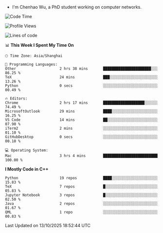 - I'm Chenhao Wu, a PhD student working on computer networks.

<!--START_SECTION:waka-->
![Code Time](http://img.shields.io/badge/Code%20Time-941%20hrs%2025%20mins-blue)

![Profile Views](http://img.shields.io/badge/Profile%20Views-0-blue)

![Lines of code](https://img.shields.io/badge/From%20Hello%20World%20I%27ve%20Written-12.4%20million%20lines%20of%20code-blue)

📊 **This Week I Spent My Time On** 

```text
🕑︎ Time Zone: Asia/Shanghai

💬 Programming Languages: 
Other                    2 hrs 38 mins       ██████████████████████░░░   86.25 % 
TeX                      24 mins             ███░░░░░░░░░░░░░░░░░░░░░░   13.26 % 
Python                   0 secs              ░░░░░░░░░░░░░░░░░░░░░░░░░   00.49 % 

🔥 Editors: 
Chrome                   2 hrs 17 mins       ███████████████████░░░░░░   74.49 % 
MicrosoftOutlook         29 mins             ████░░░░░░░░░░░░░░░░░░░░░   16.25 % 
VS Code                  14 mins             ██░░░░░░░░░░░░░░░░░░░░░░░   07.90 % 
iTerm2                   2 mins              ░░░░░░░░░░░░░░░░░░░░░░░░░   01.10 % 
GitHubDesktop            0 secs              ░░░░░░░░░░░░░░░░░░░░░░░░░   00.10 % 

💻 Operating System: 
Mac                      3 hrs 4 mins        █████████████████████████   100.00 % 
```

**I Mostly Code in C++** 

```text
Python                   19 repos            ████░░░░░░░░░░░░░░░░░░░░░   15.83 % 
TeX                      7 repos             █░░░░░░░░░░░░░░░░░░░░░░░░   05.83 % 
Jupyter Notebook         3 repos             █░░░░░░░░░░░░░░░░░░░░░░░░   02.50 % 
Java                     2 repos             ░░░░░░░░░░░░░░░░░░░░░░░░░   01.67 % 
QML                      1 repo              ░░░░░░░░░░░░░░░░░░░░░░░░░   00.83 % 
```




 Last Updated on 13/10/2025 18:52:44 UTC
<!--END_SECTION:waka-->
